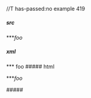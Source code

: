 //T has-passed:no
example 419
##### src
****foo*
##### xml
<?xml version="1.0" encoding="UTF-8"?>
<!DOCTYPE document SYSTEM "CommonMark.dtd">
<document xmlns="http://commonmark.org/xml/1.0">
  <paragraph>
    <text>***</text>
    <emph>
      <text>foo</text>
    </emph>
  </paragraph>
</document>
##### html
<p>***<em>foo</em></p>
#####
